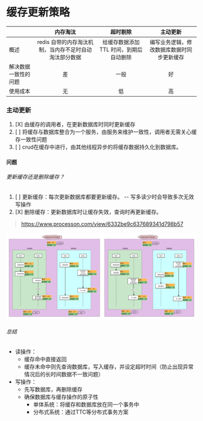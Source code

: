 # 缓存更新策略

|                      |                        内存淘汰                        |                超时剔除                 |                  主动更新                  |
| -------------------- | :----------------------------------------------------: | :-------------------------------------: | :----------------------------------------: |
| 概述                 | redis 自带的内存淘汰机制，当内存不足时自动淘汰部分数据 | 给缓存数据添加 TTL 时间，到期后自动删除 | 编写业务逻辑，修改数据库数据时同步更新缓存 |
| 解决数据一致性的问题 |                           差                           |                  一般                   |                     好                     |
| 使用成本             |                           无                           |                   低                    |                     高                     |

### 主动更新

1. [X] 由缓存的调用者，在更新数据库时同时更新缓存
2. [ ] 将缓存与数据库整合为一个服务，由服务来维护一致性，调用者无需关心缓存一致性问题
3. [ ] crud在缓存中进行，由其他线程异步的将缓存数据持久化到数据库。

#### 问题

###### 更新缓存还是删除缓存？

1. [ ] 更新缓存：每次更新数据库都要更新缓存。 -- 写多读少时会导致多次无效写操作
2. [X] 删除缓存：更新数据库时让缓存失效，查询时再更新缓存。

> https://www.processon.com/view/6332be9c637689341d798b57

![redis-缓存更新策略.png](images/redis-缓存更新策略.png)

###### 总结

- 读操作：
    - 缓存命中直接返回
    - 缓存未命中则先查询数据库，写入缓存，并设定超时时间（防止出现异常情况后的长时间数据不一致问题）
- 写操作：
    - 先写数据库，再删除缓存
    - 确保数据库与缓存操作的原子性
        - 单体系统：将缓存和数据库放在同一个事务中
        - 分布式系统：通过TTC等分布式事务方案


